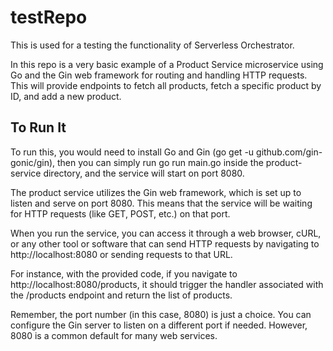 # testRepo
This is used for a testing the functionality of Serverless Orchestrator.

In this repo is a very basic example of a Product Service microservice using Go and the Gin web framework for routing and handling HTTP requests. This will provide endpoints to fetch all products, fetch a specific product by ID, and add a new product.

## To Run It
To run this, you would need to install Go and Gin (go get -u github.com/gin-gonic/gin), then you can simply run go run main.go inside the product-service directory, and the service will start on port 8080.

The product service utilizes the Gin web framework, which is set up to listen and serve on port 8080. This means that the service will be waiting for HTTP requests (like GET, POST, etc.) on that port.

When you run the service, you can access it through a web browser, cURL, or any other tool or software that can send HTTP requests by navigating to http://localhost:8080 or sending requests to that URL.

For instance, with the provided code, if you navigate to http://localhost:8080/products, it should trigger the handler associated with the /products endpoint and return the list of products.

Remember, the port number (in this case, 8080) is just a choice. You can configure the Gin server to listen on a different port if needed. However, 8080 is a common default for many web services.
